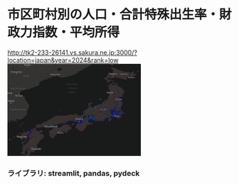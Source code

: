 # 市区町村別の人口・合計特殊出生率・財政力指数・平均所得
http://tk2-233-26141.vs.sakura.ne.jp:3000/?location=japan&year=2024&rank=low
<br><img src="./data/スクリーンショット 2024-06-14 191303.png" width="300">

### ライブラリ: streamlit, pandas, pydeck
